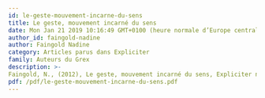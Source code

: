 ```yaml
---
id: le-geste-mouvement-incarne-du-sens
title: Le geste, mouvement incarné du sens
date: Mon Jan 21 2019 10:16:49 GMT+0100 (heure normale d’Europe centrale)
author_id: faingold-nadine
author: Faingold Nadine
category: Articles parus dans Expliciter
family: Auteurs du Grex
description: >-
Faingold, N., (2012), Le geste, mouvement incarné du sens, Expliciter n° 96, p. 1 – 7. 
pdf: /pdf/le-geste-mouvement-incarne-du-sens.pdf
---
```

